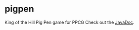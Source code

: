 # pigpen
King of the Hill Pig Pen game for PPCG
Check out the [JavaDoc](http://htmlpreview.github.com/?https://github.com/geokavel/pigpen/blob/master/docs/index.html).
